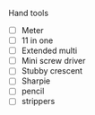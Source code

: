 Hand tools 
- [ ] Meter
- [ ] 11 in one
- [ ] Extended multi
- [ ] Mini screw driver
- [ ] Stubby crescent
- [ ] Sharpie
- [ ] pencil
- [ ] strippers

